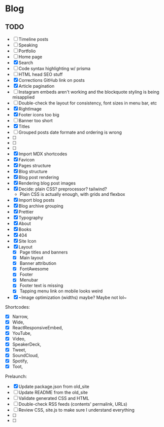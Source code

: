 # Blog

## TODO

- [ ] Timeline posts
- [ ] Speaking
- [ ] Portfolio
- [ ] Home page
- [x] Search
- [ ] Code syntax highlighting w/ prisma
- [ ] HTML head SEO stuff
- [x] Corrections GitHub link on posts
- [x] Article pagination
- [ ] Instagram embeds aren't working and the blockquote styling is being misapplied
- [ ] Double-check the layout for consistency, font sizes in menu bar, etc
- [x] RightImage
- [x] Footer icons too big
- [ ] Banner too short
- [x] Titles
- [ ] Grouped posts date formate and ordering is wrong
- [ ]
- [ ]
- [ ]
- [x] Import MDX shortcodes
- [x] Favicon
- [x] Pages structure
- [x] Blog structure
- [x] Blog post rendering
- [x] Rendering blog post images
- [x] Decide: plain CSS? preprocessor? tailwind?
  - Plain CSS is actually enough, with grids and flexbox
- [x] Import blog posts
- [x] Blog archive grouping
- [x] Prettier
- [x] Typography
- [x] About
- [x] Books
- [x] 404
- [x] Site Icon
- [x] Layout
  - [x] Page titles and banners
  - [x] Main layout
  - [x] Banner attribution
  - [x] FontAwesome
  - [x] Footer
  - [x] Menubar
  - [x] Footer text is missing
  - [x] Tapping menu link on mobile looks weird
- [x] ~Image optimization (widths) maybe? Maybe not lol~

Shortcodes:

- [x] Narrow,
- [x] Wide,
- [x] ReactResponsiveEmbed,
- [x] YouTube,
- [x] Video,
- [x] SpeakerDeck,
- [x] Tweet,
- [x] SoundCloud,
- [x] Spotify,
- [x] Toot,

Prelaunch:

- [x] Update package.json from old_site
- [ ] Update README from the old_site
- [ ] Validate generated CSS and HTML
- [ ] Double-check RSS feeds (contents' permalink, URLs)
- [ ] Review CSS, site.js to make sure I understand everything
- [ ]
- [ ]
